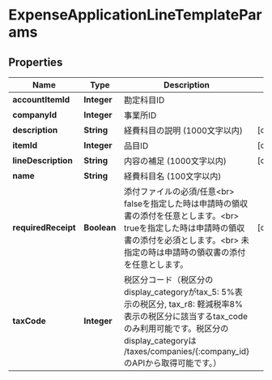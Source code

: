 

# ExpenseApplicationLineTemplateParams


## Properties

Name | Type | Description | Notes
------------ | ------------- | ------------- | -------------
**accountItemId** | **Integer** | 勘定科目ID | 
**companyId** | **Integer** | 事業所ID | 
**description** | **String** | 経費科目の説明 (1000文字以内) |  [optional]
**itemId** | **Integer** | 品目ID |  [optional]
**lineDescription** | **String** | 内容の補足 (1000文字以内) |  [optional]
**name** | **String** | 経費科目名 (100文字以内) | 
**requiredReceipt** | **Boolean** | 添付ファイルの必須/任意&lt;br&gt; falseを指定した時は申請時の領収書の添付を任意とします。&lt;br&gt; trueを指定した時は申請時の領収書の添付を必須とします。&lt;br&gt; 未指定の時は申請時の領収書の添付を任意とします。 |  [optional]
**taxCode** | **Integer** | 税区分コード（税区分のdisplay_categoryがtax_5: 5%表示の税区分, tax_r8: 軽減税率8%表示の税区分に該当するtax_codeのみ利用可能です。税区分のdisplay_categoryは /taxes/companies/{:company_id}のAPIから取得可能です。） | 



